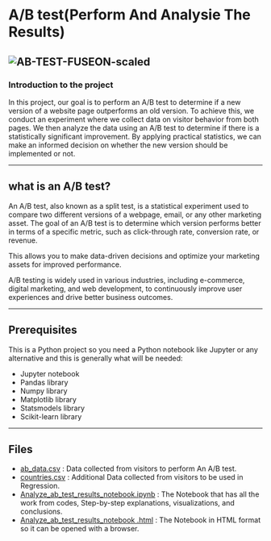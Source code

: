 # A/B test(Perform And Analysie The Results)

![AB-TEST-FUSEON-scaled](https://github.com/ahmedmonged/A-B-test-compare-between-two-versions-/assets/69379730/14a7e326-299b-4b83-acd3-62fde84b41de)
-------------------------------------------------------------------------------------


### Introduction to the project
In this project, our goal is to perform an A/B test to determine if a new version of a website page outperforms an old version. To achieve this, we conduct an experiment where we collect data on visitor behavior from both pages. We then analyze the data using an A/B test to determine if there is a statistically significant improvement. By applying practical statistics, we can make an informed decision on whether the new version should be implemented or not.

-------------------------------------------------------------------------------------

## what is an A/B test?
An A/B test, also known as a split test, is a statistical experiment used to compare two different versions of a webpage, email, or any other marketing asset. The goal of an A/B test is to determine which version performs better in terms of a specific metric, such as click-through rate, conversion rate, or revenue.

This allows you to make data-driven decisions and optimize your marketing assets for improved performance.

A/B testing is widely used in various industries, including e-commerce, digital marketing, and web development, to continuously improve user experiences and drive better business outcomes.

-------------------------------------------------------------------------------------

## Prerequisites
This is a Python project so you need a Python notebook like Jupyter or  any alternative and this is generally what will be needed:
- Jupyter notebook
- Pandas library
- Numpy library
- Matplotlib library
- Statsmodels library
- Scikit-learn library

-------------------------------------------------------------------------------------

## Files 
- [ab_data.csv](https://github.com/ahmedmonged/A-B-test-compare-between-two-versions-/blob/main/ab_data.csv) : Data collected from visitors to perform An A/B test.
- [countries.csv](https://github.com/ahmedmonged/A-B-test-compare-between-two-versions-/blob/main/countries.csv) : Additional Data collected from visitors to be used in Regression. 
- [Analyze_ab_test_results_notebook.ipynb](https://github.com/ahmedmonged/A-B-test-compare-between-two-versions-/blob/main/Analyze_ab_test_results_notebook.ipynb) : The Notebook that has all the work from codes, Step-by-step explanations, visualizations, and conclusions.
- [Analyze_ab_test_results_notebook .html](https://github.com/ahmedmonged/A-B-test-compare-between-two-versions-/blob/main/Analyze_ab_test_results_notebook%20.html) : The Notebook in HTML format so it can be opened with a browser.


